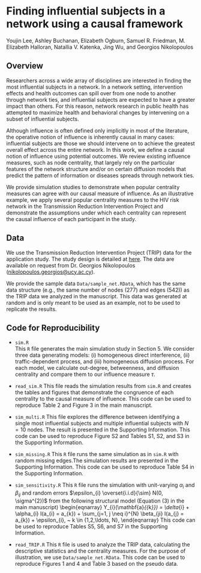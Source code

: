 # Finding influential subjects in a network using a causal framework

Youjin Lee, Ashley Buchanan, Elizabeth Ogburn, Samuel R. Friedman, M. Elizabeth Halloran, Natallia V. Katenka, Jing Wu, and Georgios Nikolopoulos


## Overview

Researchers across a wide array of disciplines are interested in finding the most influential subjects in a network. In a network setting, intervention effects and health outcomes can spill over from one node to another through network ties, and influential subjects are expected to have a greater impact than others. For this reason, network research in public health has attempted to maximize health and behavioral changes by intervening on a subset of influential subjects. 

Although influence is often defined only implicitly in most of the literature, the operative notion of influence is inherently causal in many cases: influential subjects are those we should intervene on to achieve the greatest overall effect across the entire network. In this work, we define a causal notion of influence using potential outcomes. We review existing influence measures, such as node centrality, that largely rely on the particular features of the network structure and/or on certain diffusion models that predict the pattern of information or diseases spreads through network ties.

We provide simulation studies to demonstrate when popular centrality measures can agree with our causal measure of influence. As an illustrative example, we apply several popular centrality measures to the HIV risk network in the Transmission Reduction Intervention Project and demonstrate the assumptions under which each centrality can represent the causal influence of each participant in the study.

## Data 

We use the Transmission Reduction Intervention Project (TRIP) data for the application study. The study design is detailed at [here](https://www.nature.com/articles/srep38100).
The data are available on request from Dr. Georgios Nikolopoulos (nikolopoulos.georgios@ucy.ac.cy).  


We provide the sample data `Data/sample_net.RData`, which has the same data structure (e.g., the same number of nodes (277) and edges (542)) as the TRIP data we analyzed in the manuscript. This data was generated at random and is only meant to be used as an example, not to be used to replicate the results.


## Code for Reproducibility

* `sim.R`  
This `R` file generates the main simulation study in Section 5. We consider three data generating models: (i) homogeneous direct interference, (ii) traffic-dependent process, and (iii) homogeneous diffusion process. For each model, we calculate out-degree, betweenness, and diffusion centrality and compare them to our influence measure $\tau$. 

* `read_sim.R`
This file reads the simulation results from `sim.R` and creates the tables and figures that demonstrate the congruence of each centrality to the causal measure of influence. This code can be used to reproduce Table 2 and Figure 3 in the main manuscript.


* `sim_multi.R` 
This file explores the difference between identifying a single most influential subjects and multiple influential subjects with $N=10$ nodes. The result is presented in the Supporting Information. This code can be used to reproduce Figure S2 and Tables S1, S2, and S3 in the Supporting Information. 


* `sim_missing.R`
This `R` file runs the same simulation as in `sim.R` with random missing edges.The simulation results are presented in the Supporting Information. This code can be used to reproduce Table S4 in the Supporting Information.


* `sim_sensitivity.R`
This `R` file runs the simulation with unit-varying $\alpha_{i}$ and $\beta_{ij}$ and random errors $\epsilon_{i} \overset{i.i.d}{\sim} N(0, \sigma^{2})$ from the following structural model (Equation (3) in the main manuscript) 
\begin{eqnarray}
Y_{i}(\mathbf{a}_{\{k\}}) = \delta_{i} + \alpha_{i} I(a_{i} = a_{k}) + \sum_{j=1, j \neq i}^{N} \beta_{ji} I(a_{j} = a_{k}) + \epsilon_{i}, ~ k \in \{1,2,\ldots, N\},
\end{eqnarray}
This code can be used to reproduce Tables S5, S6, and S7 in the Supporting Information.

* `read_TRIP.R`
This `R` file is used to analyze the TRIP data, calculating the descriptive statistics and the centrality measures. For the purpose of illustration, we use `Data/sample_net.RData`. This code can be used to reproduce Figures 1 and 4 and Table 3 based on the pseudo data. 

